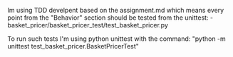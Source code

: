 Im using TDD develpent based on the assignment.md which means every point from the "Behavior" section should be tested from the unittest:
    - basket_pricer/basket_pricer_test/test_basket_pricer.py

To run such tests I'm using python unittest with the command: "python -m unittest test_basket_pricer.BasketPricerTest"

